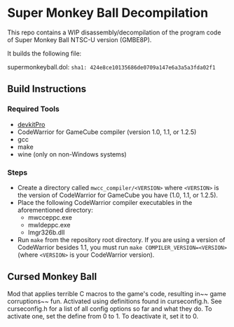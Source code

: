# Super Monkey Ball Decompilation

This repo contains a WIP disassembly/decompilation of the program code of Super Monkey Ball NTSC-U version (GMBE8P).

It builds the following file:

supermonkeyball.dol: `sha1: 424e8ce10135686de0709a147e6a3a5a3fda02f1`

## Build Instructions

### Required Tools

* [devkitPro](https://devkitpro.org/wiki/Getting_Started)
* CodeWarrior for GameCube compiler (version 1.0, 1.1, or 1.2.5)
* gcc
* make
* wine (only on non-Windows systems)

### Steps

* Create a directory called `mwcc_compiler/<VERSION>` where `<VERSION>` is the version of CodeWarrior for GameCube you have (1.0, 1.1, or 1.2.5).
* Place the following CodeWarrior compiler executables in the aforementioned directory:
  - mwcceppc.exe
  - mwldeppc.exe
  - lmgr326b.dll
* Run `make` from the repository root directory. If you are using a version of CodeWarrior besides 1.1, you must run `make COMPILER_VERSION=<VERSION>` (where `<VERSION>` is your CodeWarrior version).

## Cursed Monkey Ball

Mod that applies terrible C macros to the game's code, resulting in~~ game corruptions~~ fun. Activated using definitions found in curseconfig.h. See curseconfig.h for a list of all config options so far and what they do. To activate one, set the define from 0 to 1. To deactivate it, set it to 0.